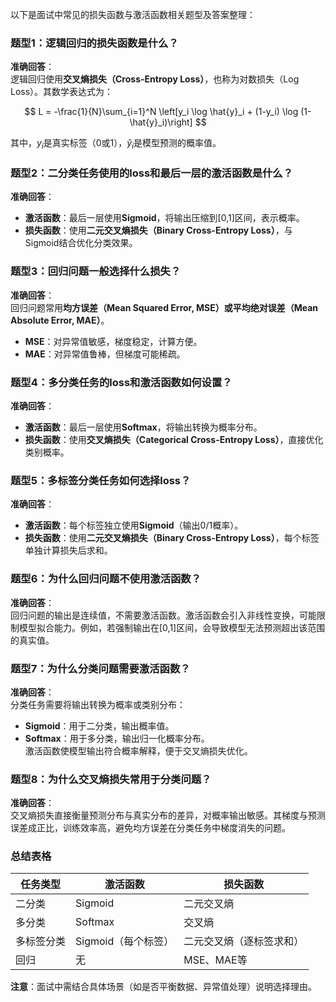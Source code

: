 
以下是面试中常见的损失函数与激活函数相关题型及答案整理：


### **题型1：逻辑回归的损失函数是什么？**
**准确回答**：  
逻辑回归使用**交叉熵损失（Cross-Entropy Loss）**，也称为对数损失（Log Loss）。其数学表达式为：  

$$
L = -\frac{1}{N}\sum_{i=1}^N \left[y_i \log \hat{y}_i + (1-y_i) \log (1-\hat{y}_i)\right]
$$  

其中，$y_i$是真实标签（0或1），$\hat{y}_i$是模型预测的概率值。


### **题型2：二分类任务使用的loss和最后一层的激活函数是什么？**
**准确回答**：  
- **激活函数**：最后一层使用**Sigmoid**，将输出压缩到[0,1]区间，表示概率。  
- **损失函数**：使用**二元交叉熵损失（Binary Cross-Entropy Loss）**，与Sigmoid结合优化分类效果。


### **题型3：回归问题一般选择什么损失？**
**准确回答**：  
回归问题常用**均方误差（Mean Squared Error, MSE）**或**平均绝对误差（Mean Absolute Error, MAE）**。  
- **MSE**：对异常值敏感，梯度稳定，计算方便。  
- **MAE**：对异常值鲁棒，但梯度可能稀疏。


### **题型4：多分类任务的loss和激活函数如何设置？**
**准确回答**：  
- **激活函数**：最后一层使用**Softmax**，将输出转换为概率分布。  
- **损失函数**：使用**交叉熵损失（Categorical Cross-Entropy Loss）**，直接优化类别概率。


### **题型5：多标签分类任务如何选择loss？**
**准确回答**：  
- **激活函数**：每个标签独立使用**Sigmoid**（输出0/1概率）。  
- **损失函数**：使用**二元交叉熵损失（Binary Cross-Entropy Loss）**，每个标签单独计算损失后求和。


### **题型6：为什么回归问题不使用激活函数？**
**准确回答**：  
回归问题的输出是连续值，不需要激活函数。激活函数会引入非线性变换，可能限制模型拟合能力。例如，若强制输出在[0,1]区间，会导致模型无法预测超出该范围的真实值。


### **题型7：为什么分类问题需要激活函数？**
**准确回答**：  
分类任务需要将输出转换为概率或类别分布：  
- **Sigmoid**：用于二分类，输出概率值。  
- **Softmax**：用于多分类，输出归一化概率分布。  
激活函数使模型输出符合概率解释，便于交叉熵损失优化。


### **题型8：为什么交叉熵损失常用于分类问题？**
**准确回答**：  
交叉熵损失直接衡量预测分布与真实分布的差异，对概率输出敏感。其梯度与预测误差成正比，训练效率高，避免均方误差在分类任务中梯度消失的问题。


### **总结表格**
| 任务类型       | 激活函数       | 损失函数                     |
|----------------|----------------|------------------------------|
| 二分类         | Sigmoid        | 二元交叉熵                   |
| 多分类         | Softmax        | 交叉熵                       |
| 多标签分类     | Sigmoid（每个标签） | 二元交叉熵（逐标签求和）     |
| 回归           | 无             | MSE、MAE等                   |

**注意**：面试中需结合具体场景（如是否平衡数据、异常值处理）说明选择理由。
